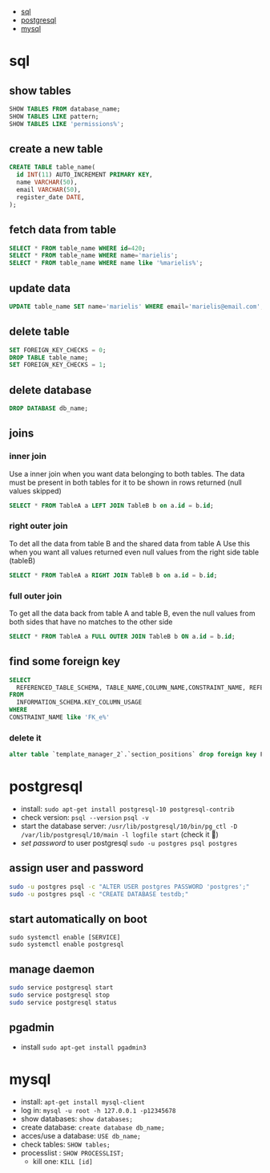 - [sql](#sql)
- [postgresql](#postgresql)
- [mysql](#mysql)

# sql

## show tables

```sql
SHOW TABLES FROM database_name;
SHOW TABLES LIKE pattern;
SHOW TABLES LIKE 'permissions%';
```

## create a new table

```sql
CREATE TABLE table_name(
  id INT(11) AUTO_INCREMENT PRIMARY KEY,
  name VARCHAR(50),
  email VARCHAR(50),
  register_date DATE,
);
```

## fetch data from table

```sql
SELECT * FROM table_name WHERE id=420;
SELECT * FROM table_name WHERE name='marielis';
SELECT * FROM table_name WHERE name like '%marielis%';
```

## update data

```sql
UPDATE table_name SET name='marielis' WHERE email='marielis@email.com';
```

## delete table

```sql
SET FOREIGN_KEY_CHECKS = 0;
DROP TABLE table_name;
SET FOREIGN_KEY_CHECKS = 1;
```

## delete database

```sql
DROP DATABASE db_name;
```

## joins

### inner join

Use a inner join when you want data belonging to both tables. The data must be present in both tables for it to be shown in rows returned (null values skipped)

```sql
SELECT * FROM TableA a LEFT JOIN TableB b on a.id = b.id;
```

### right outer join

To det all the data from table B and the shared data from table A Use this when you want all values returned even null values from the right side table (tableB)

```sql
SELECT * FROM TableA a RIGHT JOIN TableB b on a.id = b.id;
```

### full outer join

To get all the data back from table A and table B, even the null values from both sides that have no matches to the other side

```sql
SELECT * FROM TableA a FULL OUTER JOIN TableB b ON a.id = b.id;
```

## find some foreign key

```sql
SELECT
  REFERENCED_TABLE_SCHEMA, TABLE_NAME,COLUMN_NAME,CONSTRAINT_NAME, REFERENCED_TABLE_NAME,REFERENCED_COLUMN_NAME
FROM
  INFORMATION_SCHEMA.KEY_COLUMN_USAGE
WHERE
CONSTRAINT_NAME like 'FK_e%'
```

### delete it

```sql
alter table `template_manager_2`.`section_positions` drop foreign key FK_e718991059d15956316121485fb;
```

# postgresql

- install: `sudo apt-get install postgresql-10 postgresql-contrib`
- check version: `psql --version` `psql -v`
- start the database server: `/usr/lib/postgresql/10/bin/pg_ctl -D /var/lib/postgresql/10/main -l logfile start` (check it 🤔)
- _set password_ to user postgresql `sudo -u postgres psql postgres`

## assign user and password

```bash
sudo -u postgres psql -c "ALTER USER postgres PASSWORD 'postgres';"
sudo -u postgres psql -c "CREATE DATABASE testdb;"
```

## start automatically on boot

```
sudo systemctl enable [SERVICE]
sudo systemctl enable postgresql
```

## manage daemon

```bash
sudo service postgresql start
sudo service postgresql stop
sudo service postgresql status
```

## pgadmin

- install `sudo apt-get install pgadmin3`

# mysql

- install: `apt-get install mysql-client`
- log in: `mysql -u root -h 127.0.0.1 -p12345678`
- show databases: `show databases;`
- create database: `create database db_name;`
- acces/use a database: `USE db_name;`
- check tables: `SHOW tables;`
- processlist : `SHOW PROCESSLIST;`
  - kill one: `KILL [id]`

